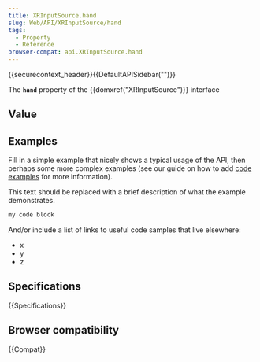 ```yaml
---
title: XRInputSource.hand
slug: Web/API/XRInputSource/hand
tags:
  - Property
  - Reference
browser-compat: api.XRInputSource.hand
---
```

{{securecontext_header}}{{DefaultAPISidebar("")}}

The **`hand`** property of the {{domxref("XRInputSource")}} interface 

## Value



## Examples

Fill in a simple example that nicely shows a typical usage of the API, then perhaps some more complex examples (see our guide on how to add [code examples](/en-US/docs/MDN/Contribute/Structures/Code_examples) for more information).

This text should be replaced with a brief description of what the example demonstrates.

```js
my code block
```

And/or include a list of links to useful code samples that live elsewhere:

*   x
*   y
*   z

## Specifications

{{Specifications}}

## Browser compatibility

{{Compat}}


